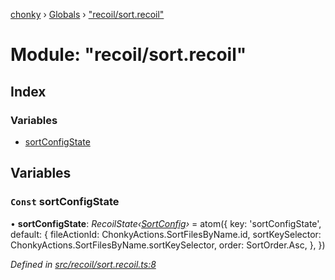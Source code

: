 [chonky](../README.md) › [Globals](../globals.md) › ["recoil/sort.recoil"](_recoil_sort_recoil_.md)

# Module: "recoil/sort.recoil"

## Index

### Variables

* [sortConfigState](_recoil_sort_recoil_.md#const-sortconfigstate)

## Variables

### `Const` sortConfigState

• **sortConfigState**: *RecoilState‹[SortConfig](../interfaces/_types_sort_types_.sortconfig.md)›* = atom<SortConfig>({
    key: 'sortConfigState',
    default: {
        fileActionId: ChonkyActions.SortFilesByName.id,
        sortKeySelector: ChonkyActions.SortFilesByName.sortKeySelector,
        order: SortOrder.Asc,
    },
})

*Defined in [src/recoil/sort.recoil.ts:8](https://github.com/TimboKZ/Chonky/blob/5b9fbdf/src/recoil/sort.recoil.ts#L8)*
